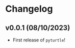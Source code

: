 # Changelog

<!--next-version-placeholder-->

## v0.0.1 (08/10/2023)

- First release of `pyturtle`!